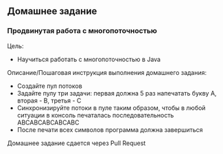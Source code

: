 ## Домашнее задание

### Продвинутая работа с многопоточностью

Цель:

- Научиться работать с многопоточностью в Java

Описание/Пошаговая инструкция выполнения домашнего задания:

- Создайте пул потоков
- Задайте пулу три задачи: первая должна 5 раз напечатать букву A, вторая - B, третья - C
- Синхронизируйте потоки в пуле таким образом, чтобы в любой ситуации в консоль печаталась последовательность ABCABCABCABCABC
- После печати всех символов программа должна завершиться

Домашнее задание сдается через Pull Request

